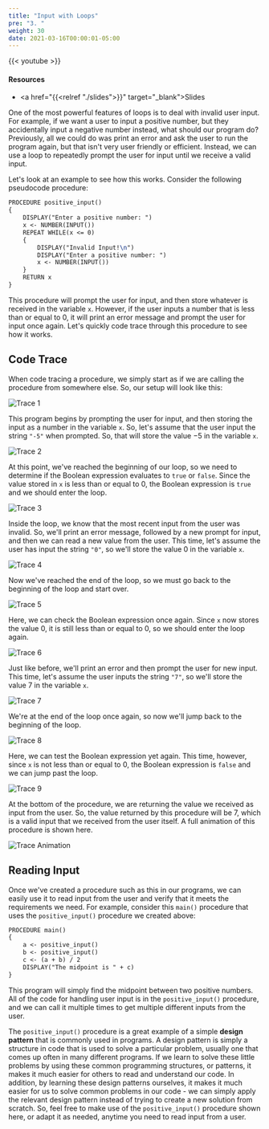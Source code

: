 ```yaml
---
title: "Input with Loops"
pre: "3. "
weight: 30
date: 2021-03-16T00:00:01-05:00
---
```


{{< youtube  >}}

#### Resources

* <a href="{{<relref "./slides">}}" target="_blank">Slides</a>

One of the most powerful features of loops is to deal with invalid user input. For example, if we want a user to input a positive number, but they accidentally input a negative number instead, what should our program do? Previously, all we could do was print an error and ask the user to run the program again, but that isn't very user friendly or efficient. Instead, we can use a loop to repeatedly prompt the user for input until we receive a valid input. 

Let's look at an example to see how this works. Consider the following pseudocode procedure:

```tex
PROCEDURE positive_input()
{
    DISPLAY("Enter a positive number: ")
    x <- NUMBER(INPUT())
    REPEAT WHILE(x <= 0)
    {
        DISPLAY("Invalid Input!\n")
        DISPLAY("Enter a positive number: ")
        x <- NUMBER(INPUT())
    }
    RETURN x
}
```

This procedure will prompt the user for input, and then store whatever is received in the variable `x`. However, if the user inputs a number that is less than or equal to $0$, it will print an error message and prompt the user for input once again. Let's quickly code trace through this procedure to see how it works.

## Code Trace

When code tracing a procedure, we simply start as if we are calling the procedure from somewhere else. So, our setup will look like this:

![Trace 1](/images/lab10/trace12_1.png)

This program begins by prompting the user for input, and then storing the input as a number in the variable `x`. So, let's assume that the user input the string `"-5"` when prompted. So, that will store the value $-5$ in the variable `x`.

![Trace 2](/images/lab10/trace12_2.png)

At this point, we've reached the beginning of our loop, so we need to determine if the Boolean expression evaluates to `true` or `false`. Since the value stored in `x` is less than or equal to $0$, the Boolean expression is `true` and we should enter the loop.

![Trace 3](/images/lab10/trace12_3.png)

Inside the loop, we know that the most recent input from the user was invalid. So, we'll print an error message, followed by a new prompt for input, and then we can read a new value from the user. This time, let's assume the user has input the string `"0"`, so we'll store the value $0$ in the variable `x`.

![Trace 4](/images/lab10/trace12_4.png)

Now we've reached the end of the loop, so we must go back to the beginning of the loop and start over.

![Trace 5](/images/lab10/trace12_5.png)

Here, we can check the Boolean expression once again. Since `x` now stores the value $0$, it is still less than or equal to $0$, so we should enter the loop again.

![Trace 6](/images/lab10/trace12_6.png)

Just like before, we'll print an error and then prompt the user for new input. This time, let's assume the user inputs the string `"7"`, so we'll store the value $7$ in the variable `x`.

![Trace 7](/images/lab10/trace12_7.png)

We're at the end of the loop once again, so now we'll jump back to the beginning of the loop.

![Trace 8](/images/lab10/trace12_8.png)

Here, we can test the Boolean expression yet again. This time, however, since `x` is not less than or equal to $0$, the Boolean expression is `false` and we can jump past the loop.

![Trace 9](/images/lab10/trace12_9.png)

At the bottom of the procedure, we are returning the value we received as input from the user. So, the value returned by this procedure will be $7$, which is a valid input that we received from the user itself. A full animation of this procedure is shown here.

![Trace Animation](/images/lab10/trace12.gif)

## Reading Input

Once we've created a procedure such as this in our programs, we can easily use it to read input from the user and verify that it meets the requirements we need. For example, consider this `main()` procedure that uses the `positive_input()` procedure we created above:

```tex
PROCEDURE main()
{
    a <- positive_input()
    b <- positive_input()
    c <- (a + b) / 2
    DISPLAY("The midpoint is " + c)
}
```

This program will simply find the midpoint between two positive numbers. All of the code for handling user input is in the `positive_input()` procedure, and we can call it multiple times to get multiple different inputs from the user. 

The `positive_input()` procedure is a great example of a simple **design pattern** that is commonly used in programs. A design pattern is simply a structure in code that is used to solve a particular problem, usually one that comes up often in many different programs. If we learn to solve these little problems by using these common programming structures, or patterns, it makes it much easier for others to read and understand our code. In addition, by learning these design patterns ourselves, it makes it much easier for us to solve common problems in our code - we can simply apply the relevant design pattern instead of trying to create a new solution from scratch. So, feel free to make use of the `positive_input()` procedure shown here, or adapt it as needed, anytime you need to read input from a user. 